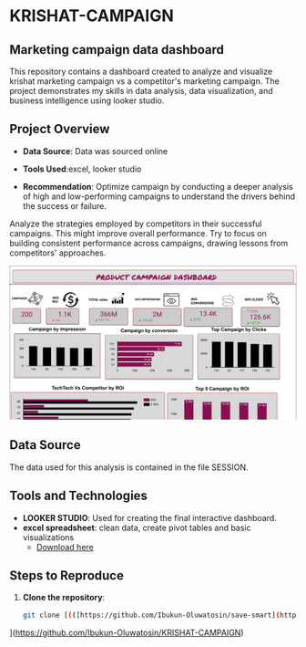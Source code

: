 # KRISHAT-CAMPAIGN

## Marketing campaign data dashboard

This repository contains a dashboard created to analyze and visualize krishat marketing campaign vs a competitor's marketing campaign. The project demonstrates my skills in data analysis, data visualization, and business intelligence using looker studio.

## Project Overview

- **Data Source**: Data was sourced online
- **Tools Used**:excel, looker studio
  
- **Recommendation**:
  Optimize campaign by conducting a deeper analysis of high and low-performing campaigns to understand the drivers behind the success or failure.

Analyze the strategies employed by competitors in their successful campaigns. This might improve overall performance. Try to focus on building consistent performance across campaigns, drawing lessons from competitors' approaches.

![[PRODUCT CAMPAIGN DASHBOARD] (https://github.com/Ibukun-Oluwatosin/KRISHAT-CAMPAIGN/blob/main/KRISHAT%20CAMPAIGN%20SNAPHOT.png)](https://github.com/Ibukun-Oluwatosin/KRISHAT-CAMPAIGN/blob/main/KRISHAT%20CAMPAIGN%20SNAPHOT.png)

## Data Source

The data used for this analysis is contained in the file SESSION. 

## Tools and Technologies
- **LOOKER STUDIO**: Used for creating the final interactive dashboard.
- **excel spreadsheet**: clean data, create pivot tables and basic visualizations
    - [Download here](https://microsoft.com)

## Steps to Reproduce

1. **Clone the repository**:
   ```sh
   git clone [(([https://github.com/Ibukun-Oluwatosin/save-smart](https://github.com/Ibukun-Oluwatosin/KRISHAT-CAMPAIGN)))
](https://github.com/Ibukun-Oluwatosin/KRISHAT-CAMPAIGN)
